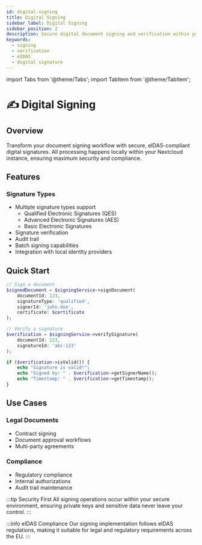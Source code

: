 ```yaml
---
id: digital-signing
title: Digital Signing
sidebar_label: Digital Signing
sidebar_position: 2
description: Secure digital document signing and verification within your infrastructure
keywords:
  - signing
  - verification
  - eIDAS
  - digital signature
---
```


import Tabs from '@theme/Tabs';
import TabItem from '@theme/TabItem';

# ✍️ Digital Signing

## Overview
Transform your document signing workflow with secure, eIDAS-compliant digital signatures. All processing happens locally within your Nextcloud instance, ensuring maximum security and compliance.

## Features

### Signature Types
- Multiple signature types support
  - Qualified Electronic Signatures (QES)
  - Advanced Electronic Signatures (AES)
  - Basic Electronic Signatures
- Signature verification
- Audit trail
- Batch signing capabilities
- Integration with local identity providers

## Quick Start

<Tabs>
<TabItem value="sign" label="Sign Document" default>

```php
// Sign a document
$signedDocument = $signingService->signDocument(
    documentId: 123,
    signatureType: 'qualified',
    signerId: 'john.doe',
    certificate: $certificate
);
```

</TabItem>
<TabItem value="verify" label="Verify Signature">

```php
// Verify a signature
$verification = $signingService->verifySignature(
    documentId: 123,
    signatureId: 'abc-123'
);

if ($verification->isValid()) {
    echo "Signature is valid!";
    echo "Signed by: " . $verification->getSignerName();
    echo "Timestamp: " . $verification->getTimestamp();
}
```

</TabItem>
</Tabs>

## Use Cases

### Legal Documents
- Contract signing
- Document approval workflows
- Multi-party agreements

### Compliance
- Regulatory compliance
- Internal authorizations
- Audit trail maintenance

:::tip Security First
All signing operations occur within your secure environment, ensuring private keys and sensitive data never leave your control.
:::

:::info eIDAS Compliance
Our signing implementation follows eIDAS regulations, making it suitable for legal and regulatory requirements across the EU.
::: 